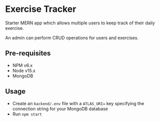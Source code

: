 # Exercise Tracker

Starter MERN app which allows multiple users to keep track of 
their daily exercise.

An admin can perform CRUD operations for users and exercises.

## Pre-requisites
- NPM v6.x
- Node v15.x
- MongoDB

## Usage
- Create an `backend/.env` file with a `ATLAS_URI=` key specifying 
the connection string for your MongoDB database
- Run `npm start`
